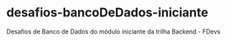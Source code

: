 # desafios-bancoDeDados-iniciante
Desafios de Banco de Dados do módulo iniciante da trilha Backend - FDevs
